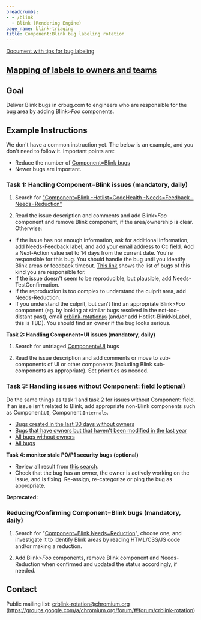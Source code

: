 ```yaml
---
breadcrumbs:
- - /blink
  - Blink (Rendering Engine)
page_name: blink-triaging
title: Component:Blink bug labeling rotation
---
```


[Document with tips for bug
labeling](https://docs.google.com/document/d/1l9XehKEHAJu3-LnWDdXl8-t-8rz9dk8dy1bEI4zzUOU/edit)

## [Mapping of labels to owners and teams](https://docs.google.com/spreadsheets/d/19JEFMvsxD3eThyGiJRqAjcpx362LHUDdVzICAg7TYZA/edit#gid=0)

## Goal

Deliver Blink bugs in crbug.com to engineers who are responsible for the bug
area by adding Blink&gt;*Foo* components.

## Example Instructions

We don't have a common instruction yet. The below is an example, and you don't
need to follow it. Important points are:

*   Reduce the number of [Component=Blink
            bugs](https://bugs.chromium.org/p/chromium/issues/list)
*   Newer bugs are important.

### Task 1: Handling Component=Blink issues (mandatory, daily)

1) Search for ["Component=Blink -Hotlist=CodeHealth -Needs=Feedback
-Needs=Reduction"](https://bugs.chromium.org/p/chromium/issues/list)

2) Read the issue description and comments and add Blink&gt;*Foo* component and
remove Blink component, if the area/ownership is clear. Otherwise:

*   If the issue has not enough information, ask for additional
            information, add Needs-Feedback label, and add your email address to
            Cc field.
    Add a Next-Action value set to 14 days from the current date.
    You're responsible for this bug. You should handle the bug until you
    identify Blink areas or feedback timeout.
    [This link](https://bugs.chromium.org/p/chromium/issues/list) shows the list
    of bugs of this kind you are responsible for.
*   If the issue doesn't seem to be reproducible, but plausible, add
            Needs-TestConfirmation.
*   If the reproduction is too complex to understand the culprit area,
            add Needs-Reduction.
*   If you understand the culprit, but can't find an appropriate
            Blink&gt;*Foo* component (eg. by looking at similar bugs resolved in
            the not-too-distant past), email
            [crblink-rotation@](https://groups.google.com/a/chromium.org/forum/#!forum/crblink-rotation)
            (and/or add Hotlist-BlinkNoLabel, this is TBD). You should find an
            owner if the bug looks serious.

**Task 2: Handling Component=UI issues (mandatory, daily)**

1) Search for untriaged
[Component=UI](https://bugs.chromium.org/p/chromium/issues/list) bugs

2) Read the issue description and add comments or move to sub-components of UI
or other components (including Blink sub-components as appropriate). Set
priorities as needed.

### Task 3: Handling issues without Component: field (optional)

Do the same things as task 1 and task 2 for issues without Component: field. If
an issue isn't related to Blink, add appropriate non-Blink components such as
Component:`UI`, Component:`Internals`.

*   [Bugs created in the last 30 days without
            owners](https://bugs.chromium.org/p/chromium/issues/list)
*   [Bugs that have owners but that haven't been modified in the last
            year](https://bugs.chromium.org/p/chromium/issues/list)
*   [All bugs without
            owners](https://bugs.chromium.org/p/chromium/issues/list)
*   [All bugs](https://bugs.chromium.org/p/chromium/issues/list)

**Task 4: monitor stale P0/P1 security bugs (optional)**

*   Review all result from [this
            search](https://bugs.chromium.org/p/chromium/issues/list).
*   Check that the bug has an owner, the owner is actively working on
            the issue, and is fixing. Re-assign, re-categorize or ping the bug
            as appropriate.

**Deprecated:**

### Reducing/Confirming Component=Blink bugs (mandatory, daily)

1) Search for "[Component=Blink
Needs=Reduction](https://bugs.chromium.org/p/chromium/issues/list)", choose one,
and investigate it to identify Blink areas by reading HTML/CSS/JS code and/or
making a reduction.

2) Add Blink&gt;*Foo* components, remove Blink component and Needs-Reduction
when confirmed and updated the status accordingly, if needed.

## Contact

Public mailing list:
[crblink-rotation@chromium.org](https://groups.google.com/a/chromium.org/forum/#!forum/crblink-rotation)
(<https://groups.google.com/a/chromium.org/forum/#!forum/crblink-rotation>)